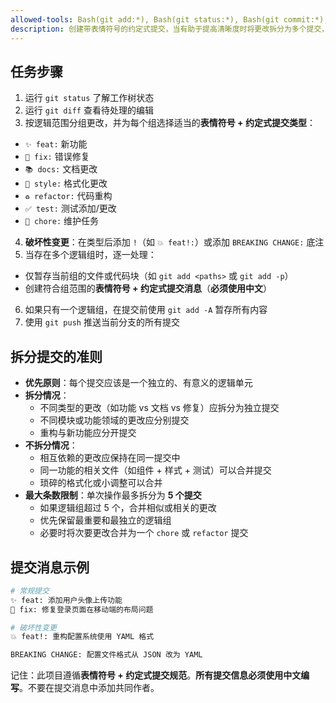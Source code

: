 ```yaml
---
allowed-tools: Bash(git add:*), Bash(git status:*), Bash(git commit:*), Bash(git diff:*), Bash(git push:*)
description: 创建带表情符号的约定式提交，当有助于提高清晰度时将更改拆分为多个提交，并推送到远程仓库。
---
```


## 任务步骤

1. 运行 `git status` 了解工作树状态
2. 运行 `git diff` 查看待处理的编辑
3. 按逻辑范围分组更改，并为每个组选择适当的**表情符号 + 约定式提交类型**：

  - `✨ feat:` 新功能
  - `🐛 fix:` 错误修复
  - `📚 docs:` 文档更改
  - `💄 style:` 格式化更改
  - `♻️ refactor:` 代码重构
  - `✅ test:` 测试添加/更改
  - `🔧 chore:` 维护任务

4. **破坏性变更**：在类型后添加 `!`（如 `💥 feat!:`）或添加 `BREAKING CHANGE:` 底注
5. 当存在多个逻辑组时，逐一处理：

  - 仅暂存当前组的文件或代码块（如 `git add <paths>` 或 `git add -p`）
  - 创建符合组范围的**表情符号 + 约定式提交消息**（**必须使用中文**）

6. 如果只有一个逻辑组，在提交前使用 `git add -A` 暂存所有内容
7. 使用 `git push` 推送当前分支的所有提交

## 拆分提交的准则

- **优先原则**：每个提交应该是一个独立的、有意义的逻辑单元
- **拆分情况**：
  - 不同类型的更改（如功能 vs 文档 vs 修复）应拆分为独立提交
  - 不同模块或功能领域的更改应分别提交
  - 重构与新功能应分开提交
- **不拆分情况**：
  - 相互依赖的更改应保持在同一提交中
  - 同一功能的相关文件（如组件 + 样式 + 测试）可以合并提交
  - 琐碎的格式化或小调整可以合并
- **最大条数限制**：单次操作最多拆分为 **5 个提交**
  - 如果逻辑组超过 5 个，合并相似或相关的更改
  - 优先保留最重要和最独立的逻辑组
  - 必要时将次要更改合并为一个 `chore` 或 `refactor` 提交

## 提交消息示例

```bash
# 常规提交
✨ feat: 添加用户头像上传功能
🐛 fix: 修复登录页面在移动端的布局问题

# 破坏性变更
💥 feat!: 重构配置系统使用 YAML 格式

BREAKING CHANGE: 配置文件格式从 JSON 改为 YAML
```

记住：此项目遵循**表情符号 + 约定式提交规范**。**所有提交信息必须使用中文编写**。不要在提交消息中添加共同作者。

